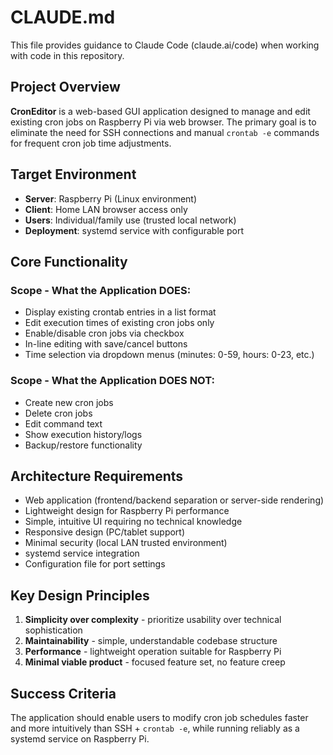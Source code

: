# CLAUDE.md

This file provides guidance to Claude Code (claude.ai/code) when working with code in this repository.

## Project Overview

**CronEditor** is a web-based GUI application designed to manage and edit existing cron jobs on Raspberry Pi via web browser. The primary goal is to eliminate the need for SSH connections and manual `crontab -e` commands for frequent cron job time adjustments.

## Target Environment

- **Server**: Raspberry Pi (Linux environment)
- **Client**: Home LAN browser access only
- **Users**: Individual/family use (trusted local network)
- **Deployment**: systemd service with configurable port

## Core Functionality

### Scope - What the Application DOES:
- Display existing crontab entries in a list format
- Edit execution times of existing cron jobs only
- Enable/disable cron jobs via checkbox
- In-line editing with save/cancel buttons
- Time selection via dropdown menus (minutes: 0-59, hours: 0-23, etc.)

### Scope - What the Application DOES NOT:
- Create new cron jobs
- Delete cron jobs
- Edit command text
- Show execution history/logs
- Backup/restore functionality

## Architecture Requirements

- Web application (frontend/backend separation or server-side rendering)
- Lightweight design for Raspberry Pi performance
- Simple, intuitive UI requiring no technical knowledge
- Responsive design (PC/tablet support)
- Minimal security (local LAN trusted environment)
- systemd service integration
- Configuration file for port settings

## Key Design Principles

1. **Simplicity over complexity** - prioritize usability over technical sophistication
2. **Maintainability** - simple, understandable codebase structure
3. **Performance** - lightweight operation suitable for Raspberry Pi
4. **Minimal viable product** - focused feature set, no feature creep

## Success Criteria

The application should enable users to modify cron job schedules faster and more intuitively than SSH + `crontab -e`, while running reliably as a systemd service on Raspberry Pi.